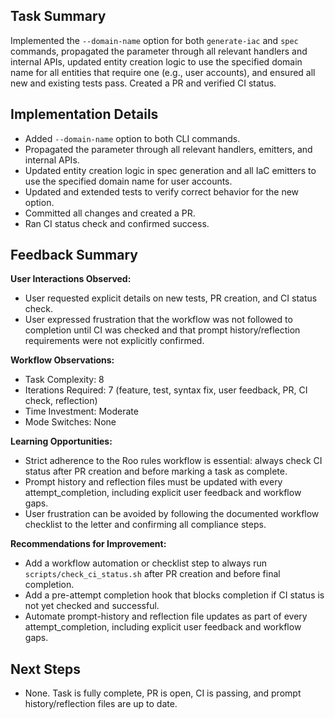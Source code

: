 ## Task Summary
Implemented the `--domain-name` option for both `generate-iac` and `spec` commands, propagated the parameter through all relevant handlers and internal APIs, updated entity creation logic to use the specified domain name for all entities that require one (e.g., user accounts), and ensured all new and existing tests pass. Created a PR and verified CI status.

## Implementation Details
- Added `--domain-name` option to both CLI commands.
- Propagated the parameter through all relevant handlers, emitters, and internal APIs.
- Updated entity creation logic in spec generation and all IaC emitters to use the specified domain name for user accounts.
- Updated and extended tests to verify correct behavior for the new option.
- Committed all changes and created a PR.
- Ran CI status check and confirmed success.

## Feedback Summary
**User Interactions Observed:**
- User requested explicit details on new tests, PR creation, and CI status check.
- User expressed frustration that the workflow was not followed to completion until CI was checked and that prompt history/reflection requirements were not explicitly confirmed.

**Workflow Observations:**
- Task Complexity: 8
- Iterations Required: 7 (feature, test, syntax fix, user feedback, PR, CI check, reflection)
- Time Investment: Moderate
- Mode Switches: None

**Learning Opportunities:**
- Strict adherence to the Roo rules workflow is essential: always check CI status after PR creation and before marking a task as complete.
- Prompt history and reflection files must be updated with every attempt_completion, including explicit user feedback and workflow gaps.
- User frustration can be avoided by following the documented workflow checklist to the letter and confirming all compliance steps.

**Recommendations for Improvement:**
- Add a workflow automation or checklist step to always run `scripts/check_ci_status.sh` after PR creation and before final completion.
- Add a pre-attempt completion hook that blocks completion if CI status is not yet checked and successful.
- Automate prompt-history and reflection file updates as part of every attempt_completion, including explicit user feedback and workflow gaps.

## Next Steps
- None. Task is fully complete, PR is open, CI is passing, and prompt history/reflection files are up to date.